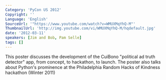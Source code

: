 ```yaml
---
Category: 'PyCon US 2012'
Copyright: ''
Language: 'English'
SourceUrl: '"https://www.youtube.com/watch?v=WMUXMqYhQ-M"'
ThumbnailUrl: 'http://img.youtube.com/vi/WMUXMqYhQ-M/hqdefault.jpg'
date: '2012-03-11'
speakers: [Jim and Bob, Pam Selle]
tags: []
---
```

This poster discusses the development of the CuiBono "political ad truth
detector" app, from concept, to hackathon, to launch. The poster also talks
about Python's prominence at the Philadelphia Random Hacks of Kindness
hackathon (Winter 2011)

